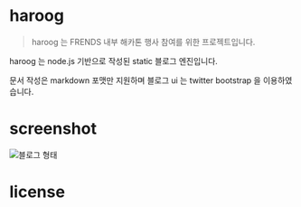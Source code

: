 # haroog 
>haroog 는 FRENDS 내부 해카톤 행사 참여를 위한 프로젝트입니다.

haroog 는 node.js 기반으로 작성된 static 블로그 엔진입니다.

문서 작성은 markdown 포맷만 지원하며 블로그 ui 는 twitter bootstrap 을 이용하였습니다.

# screenshot

![블로그 형태](https://github.com/rhiokim/haroog/blob/devel/intro.png)

# license
